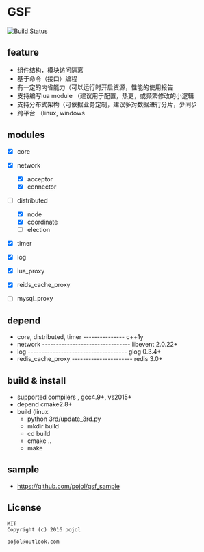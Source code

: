 # GSF
[![Build Status](https://travis-ci.org/pojol/gsf.svg?branch=master)](https://travis-ci.org/pojol/gsf)  

## feature
- 组件结构，模块访问隔离
- 基于命令（接口）编程
- 有一定的内省能力（可以运行时开启资源，性能的使用报告
- 支持编写lua module （建议用于配置，热更，或频繁修改的小逻辑
- 支持分布式架构（可依据业务定制，建议多对数据进行分片，少同步
- 跨平台 （linux, windows


## modules
- [x] core
- [x] network
    - [x] acceptor
    - [x] connector
- [ ] distributed
    - [x] node
    - [x] coordinate
    - [ ] election
- [x] timer
- [x] log
- [x] lua_proxy
- [x] reids_cache_proxy
- [ ] mysql_proxy


## depend
- core, distributed, timer --------------- c++1y
- network -------------------------------- libevent 2.0.22+
- log ------------------------------------ glog 0.3.4+
- redis_cache_proxy ---------------------- redis 3.0+


## build & install 
- supported compilers , gcc4.9+, vs2015+
- depend cmake2.8+ 
- build (linux
    - python 3rd/update_3rd.py
    - mkdir build
    - cd build
    - cmake ..
    - make

## sample
- https://github.com/pojol/gsf_sample
	
## License
	MIT
	Copyright (c) 2016 pojol
	
	pojol@outlook.com
